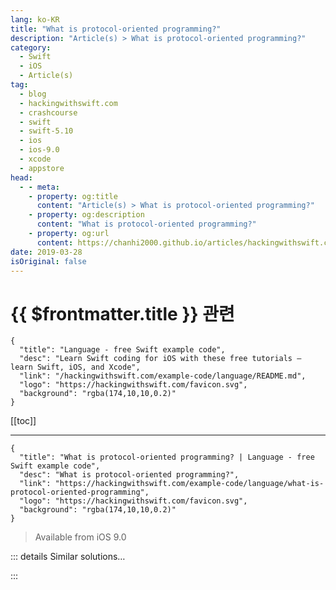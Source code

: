```yaml
---
lang: ko-KR
title: "What is protocol-oriented programming?"
description: "Article(s) > What is protocol-oriented programming?"
category:
  - Swift
  - iOS
  - Article(s)
tag: 
  - blog
  - hackingwithswift.com
  - crashcourse
  - swift
  - swift-5.10
  - ios
  - ios-9.0
  - xcode
  - appstore
head:
  - - meta:
    - property: og:title
      content: "Article(s) > What is protocol-oriented programming?"
    - property: og:description
      content: "What is protocol-oriented programming?"
    - property: og:url
      content: https://chanhi2000.github.io/articles/hackingwithswift.com/example-code/language/what-is-protocol-oriented-programming.html
date: 2019-03-28
isOriginal: false
---
```


# {{ $frontmatter.title }} 관련

```component VPCard
{
  "title": "Language - free Swift example code",
  "desc": "Learn Swift coding for iOS with these free tutorials – learn Swift, iOS, and Xcode",
  "link": "/hackingwithswift.com/example-code/language/README.md",
  "logo": "https://hackingwithswift.com/favicon.svg",
  "background": "rgba(174,10,10,0.2)"
}
```

[[toc]]

---

```component VPCard
{
  "title": "What is protocol-oriented programming? | Language - free Swift example code",
  "desc": "What is protocol-oriented programming?",
  "link": "https://hackingwithswift.com/example-code/language/what-is-protocol-oriented-programming",
  "logo": "https://hackingwithswift.com/favicon.svg",
  "background": "rgba(174,10,10,0.2)"
}
```

> Available from iOS 9.0

<!-- TODO: 작성 -->

<!-- 
One powerful feature of Swift is its ability to extend protocols – to be able to add new functionality not only to one type, but to a whole collection of types that all conform to the same protocol.

Protocol-oriented programming takes that feature and encourages you to craft your app’s architecture around it so that the first thing you do is sketch out one or more protocols rather than get straight into concrete types. 

If you’re coming from a more traditional object-oriented system where inheritance is more common, try to think as your first protocol as being a base class. You can then create new protocols by inheriting from that initial protocol, and write extensions so they have default implementations. 

However, a better approach is to write lots of small protocols that each do specific, individual things: one to make products purchasable, one to make them serializable, one to make them searchable, and so on. You can then add default implementations to those extensions, which means you can add functionality to existing types just by making them conform to your protocol.

In this respect protocol-oriented programming is sort of a similar approach to multiple inheritance from languages such as C++. However, because protocol extensions can’t include state you don’t get any of the cruft, and Swift’s constraint-based conflict resolution is easy enough for everyone to understand.

-->

::: details Similar solutions…

<!--
/example-code/language/what-is-a-protocol-associated-type">What is a protocol associated type? 
/example-code/language/how-to-fix-the-error-protocol-can-only-be-used-as-a-generic-constraint-because-it-has-self-or-associated-type-requirements">How to fix the error “protocol can only be used as a generic constraint because it has Self or associated type requirements” 
/example-code/language/what-is-a-protocol">What is a protocol? 
/example-code/language/what-are-protocol-extensions">What are protocol extensions? 
/example-code/language/how-to-constrain-a-protocol-associated-type">How to constrain a protocol associated type</a>
-->

:::

